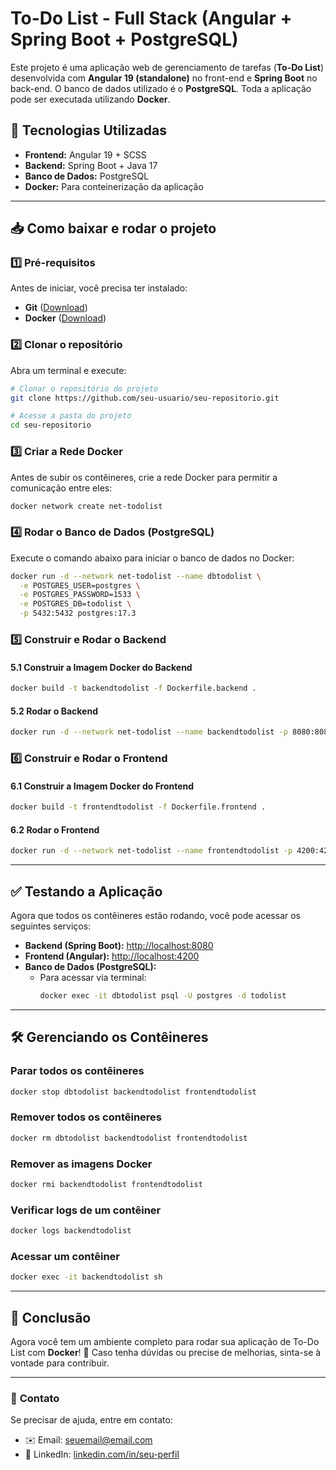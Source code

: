 # To-Do List - Full Stack (Angular + Spring Boot + PostgreSQL)

Este projeto é uma aplicação web de gerenciamento de tarefas (**To-Do List**) desenvolvida com **Angular 19 (standalone)** no front-end e **Spring Boot** no back-end. O banco de dados utilizado é o **PostgreSQL**. Toda a aplicação pode ser executada utilizando **Docker**.

## 🚀 Tecnologias Utilizadas

- **Frontend:** Angular 19 + SCSS
- **Backend:** Spring Boot + Java 17
- **Banco de Dados:** PostgreSQL
- **Docker:** Para conteinerização da aplicação

---

## 📥 Como baixar e rodar o projeto

### 1️⃣ **Pré-requisitos**
Antes de iniciar, você precisa ter instalado:
- **Git** ([Download](https://git-scm.com/))
- **Docker** ([Download](https://www.docker.com/))

### 2️⃣ **Clonar o repositório**
Abra um terminal e execute:

```sh
# Clonar o repositório do projeto
git clone https://github.com/seu-usuario/seu-repositorio.git

# Acesse a pasta do projeto
cd seu-repositorio
```

### 3️⃣ **Criar a Rede Docker**
Antes de subir os contêineres, crie a rede Docker para permitir a comunicação entre eles:
```sh
docker network create net-todolist
```

### 4️⃣ **Rodar o Banco de Dados (PostgreSQL)**
Execute o comando abaixo para iniciar o banco de dados no Docker:
```sh
docker run -d --network net-todolist --name dbtodolist \
  -e POSTGRES_USER=postgres \
  -e POSTGRES_PASSWORD=1533 \
  -e POSTGRES_DB=todolist \
  -p 5432:5432 postgres:17.3
```

### 5️⃣ **Construir e Rodar o Backend**
#### 5.1 Construir a Imagem Docker do Backend
```sh
docker build -t backendtodolist -f Dockerfile.backend .
```
#### 5.2 Rodar o Backend
```sh
docker run -d --network net-todolist --name backendtodolist -p 8080:8080 backendtodolist
```

### 6️⃣ **Construir e Rodar o Frontend**
#### 6.1 Construir a Imagem Docker do Frontend
```sh
docker build -t frontendtodolist -f Dockerfile.frontend .
```
#### 6.2 Rodar o Frontend
```sh
docker run -d --network net-todolist --name frontendtodolist -p 4200:4200 frontendtodolist
```

---

## ✅ **Testando a Aplicação**
Agora que todos os contêineres estão rodando, você pode acessar os seguintes serviços:

- **Backend (Spring Boot):** [http://localhost:8080](http://localhost:8080)
- **Frontend (Angular):** [http://localhost:4200](http://localhost:4200)
- **Banco de Dados (PostgreSQL):**
  - Para acessar via terminal:
    ```sh
    docker exec -it dbtodolist psql -U postgres -d todolist
    ```

---

## 🛠 **Gerenciando os Contêineres**

### **Parar todos os contêineres**
```sh
docker stop dbtodolist backendtodolist frontendtodolist
```

### **Remover todos os contêineres**
```sh
docker rm dbtodolist backendtodolist frontendtodolist
```

### **Remover as imagens Docker**
```sh
docker rmi backendtodolist frontendtodolist
```

### **Verificar logs de um contêiner**
```sh
docker logs backendtodolist
```

### **Acessar um contêiner**
```sh
docker exec -it backendtodolist sh
```

---

## 📌 **Conclusão**
Agora você tem um ambiente completo para rodar sua aplicação de To-Do List com **Docker**! 🚀 Caso tenha dúvidas ou precise de melhorias, sinta-se à vontade para contribuir.

---

### 📧 **Contato**
Se precisar de ajuda, entre em contato:
- ✉️ Email: [seuemail@email.com](mailto:seuemail@email.com)
- 🔗 LinkedIn: [linkedin.com/in/seu-perfil](https://linkedin.com/in/seu-perfil)
